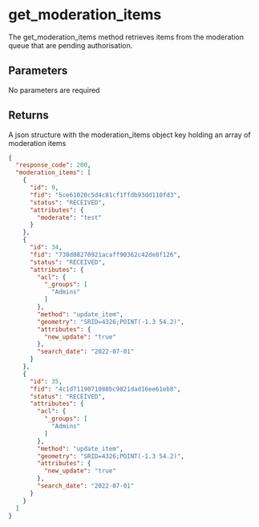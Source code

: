 # get_moderation_items

The get_moderation_items method retrieves items from the moderation queue that are pending authorisation.

## Parameters

No parameters are required

## Returns

A json structure with the moderation_items object key holding an array of moderation items

```json
{
  "response_code": 200,
  "moderation_items": [
    {
      "id": 9,
      "fid": "5ce61020c5d4c81cf1ffdb93dd110fd3",
      "status": "RECEIVED",
      "attributes": {
        "moderate": "test"
      }
    },
    {
      "id": 34,
      "fid": "738d08270921acaff90362c42de8f126",
      "status": "RECEIVED",
      "attributes": {
        "acl": {
          "_groups": [
            "Admins"
          ]
        },
        "method": "update_item",
        "geometry": "SRID=4326;POINT(-1.3 54.2)",
        "attributes": {
          "new_update": "true"
        },
        "search_date": "2022-07-01"
      }
    },
    {
      "id": 35,
      "fid": "4c1d7119071088bc9821dad16ee61eb8",
      "status": "RECEIVED",
      "attributes": {
        "acl": {
          "_groups": [
            "Admins"
          ]
        },
        "method": "update_item",
        "geometry": "SRID=4326;POINT(-1.3 54.2)",
        "attributes": {
          "new_update": "true"
        },
        "search_date": "2022-07-01"
      }
    }
  ]
}

```